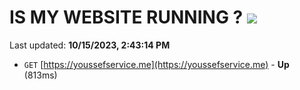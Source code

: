 # IS MY WEBSITE RUNNING ? [![](https://img.shields.io/static/v1?label=Sponsor&message=%E2%9D%A4&logo=GitHub&color=%23fe8e86)](https://github.com/sponsors/<username>)

Last updated: **10/15/2023, 2:43:14 PM**

- `GET` [https://youssefservice.me](https://youssefservice.me) - **Up** (813ms)
